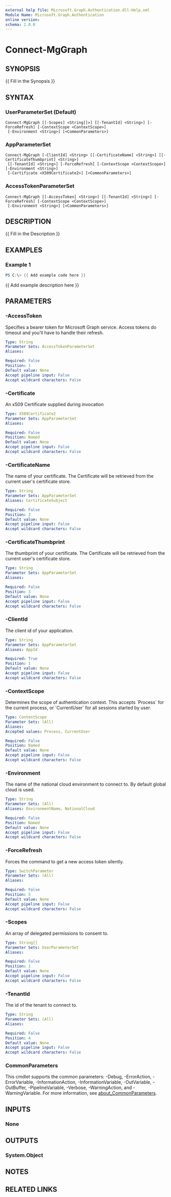 ```yaml
---
external help file: Microsoft.Graph.Authentication.dll-Help.xml
Module Name: Microsoft.Graph.Authentication
online version:
schema: 2.0.0
---
```


# Connect-MgGraph

## SYNOPSIS
{{ Fill in the Synopsis }}

## SYNTAX

### UserParameterSet (Default)
```
Connect-MgGraph [[-Scopes] <String[]>] [[-TenantId] <String>] [-ForceRefresh] [-ContextScope <ContextScope>]
 [-Environment <String>] [<CommonParameters>]
```

### AppParameterSet
```
Connect-MgGraph [-ClientId] <String> [[-CertificateName] <String>] [[-CertificateThumbprint] <String>]
 [[-TenantId] <String>] [-ForceRefresh] [-ContextScope <ContextScope>] [-Environment <String>]
 [-Certificate <X509Certificate2>] [<CommonParameters>]
```

### AccessTokenParameterSet
```
Connect-MgGraph [[-AccessToken] <String>] [[-TenantId] <String>] [-ForceRefresh] [-ContextScope <ContextScope>]
 [-Environment <String>] [<CommonParameters>]
```

## DESCRIPTION
{{ Fill in the Description }}

## EXAMPLES

### Example 1
```powershell
PS C:\> {{ Add example code here }}
```

{{ Add example description here }}

## PARAMETERS

### -AccessToken
Specifies a bearer token for Microsoft Graph service.
Access tokens do timeout and you'll have to handle their refresh.

```yaml
Type: String
Parameter Sets: AccessTokenParameterSet
Aliases:

Required: False
Position: 1
Default value: None
Accept pipeline input: False
Accept wildcard characters: False
```

### -Certificate
An x509 Certificate supplied during invocation

```yaml
Type: X509Certificate2
Parameter Sets: AppParameterSet
Aliases:

Required: False
Position: Named
Default value: None
Accept pipeline input: False
Accept wildcard characters: False
```

### -CertificateName
The name of your certificate.
The Certificate will be retrieved from the current user's certificate store.

```yaml
Type: String
Parameter Sets: AppParameterSet
Aliases: CertificateSubject

Required: False
Position: 2
Default value: None
Accept pipeline input: False
Accept wildcard characters: False
```

### -CertificateThumbprint
The thumbprint of your certificate.
The Certificate will be retrieved from the current user's certificate store.

```yaml
Type: String
Parameter Sets: AppParameterSet
Aliases:

Required: False
Position: 3
Default value: None
Accept pipeline input: False
Accept wildcard characters: False
```

### -ClientId
The client id of your application.

```yaml
Type: String
Parameter Sets: AppParameterSet
Aliases: AppId

Required: True
Position: 1
Default value: None
Accept pipeline input: False
Accept wildcard characters: False
```

### -ContextScope
Determines the scope of authentication context.
This accepts \`Process\` for the current process, or \`CurrentUser\` for all sessions started by user.

```yaml
Type: ContextScope
Parameter Sets: (All)
Aliases:
Accepted values: Process, CurrentUser

Required: False
Position: Named
Default value: None
Accept pipeline input: False
Accept wildcard characters: False
```

### -Environment
The name of the national cloud environment to connect to.
By default global cloud is used.

```yaml
Type: String
Parameter Sets: (All)
Aliases: EnvironmentName, NationalCloud

Required: False
Position: Named
Default value: None
Accept pipeline input: False
Accept wildcard characters: False
```

### -ForceRefresh
Forces the command to get a new access token silently.

```yaml
Type: SwitchParameter
Parameter Sets: (All)
Aliases:

Required: False
Position: 5
Default value: None
Accept pipeline input: False
Accept wildcard characters: False
```

### -Scopes
An array of delegated permissions to consent to.

```yaml
Type: String[]
Parameter Sets: UserParameterSet
Aliases:

Required: False
Position: 1
Default value: None
Accept pipeline input: False
Accept wildcard characters: False
```

### -TenantId
The id of the tenant to connect to.

```yaml
Type: String
Parameter Sets: (All)
Aliases:

Required: False
Position: 4
Default value: None
Accept pipeline input: False
Accept wildcard characters: False
```

### CommonParameters
This cmdlet supports the common parameters: -Debug, -ErrorAction, -ErrorVariable, -InformationAction, -InformationVariable, -OutVariable, -OutBuffer, -PipelineVariable, -Verbose, -WarningAction, and -WarningVariable. For more information, see [about_CommonParameters](http://go.microsoft.com/fwlink/?LinkID=113216).

## INPUTS

### None

## OUTPUTS

### System.Object
## NOTES

## RELATED LINKS
